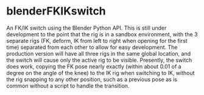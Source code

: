 # blenderFKIKswitch
An FK/IK switch using the Blender Python API. This is still under development to the point that the rig is in a sandbox environment, with the 3 separate rigs (FK, deform, IK from left to right when opening for the first time) separated from each other to allow for easy development. The production version will have all three rigs in the same global location, and the switch will cause only the active rig to be visible. Presently, the switch does work, copying the FK pose nearly exactly (within about 0.01 of a degree on the angle of the knee) to the IK rig when switching to IK, without the rig snapping to any other position, such as a previous pose as is common without a script to handle the transition.
